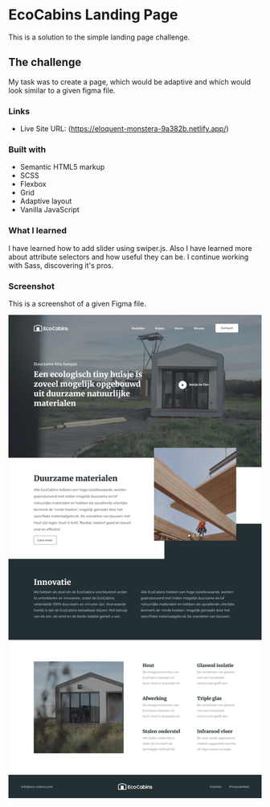 # EcoCabins Landing Page

This is a solution to the simple landing page challenge. 

## The challenge

My task was to create a page, which would be adaptive and which would look similar to a given figma file. 


### Links

- Live Site URL: (https://eloquent-monstera-9a382b.netlify.app/)


### Built with

- Semantic HTML5 markup
- SCSS 
- Flexbox
- Grid
- Adaptive layout
- Vanilla JavaScript


### What I learned

I have learned how to add slider using swiper.js. Also I have learned more about attribute selectors and how useful they can be. I continue working with Sass, discovering it's pros. 

### Screenshot

This is a screenshot of a given Figma file.

![](./screenshot.png)